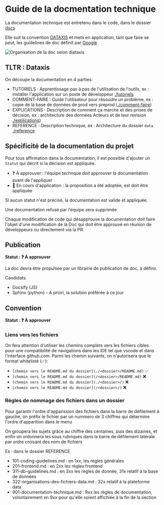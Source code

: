 # Guide de la docmentation technique

La documentation technique est entretenu dans le code, dans le dossier [docs](./docs)

Elle suit la convention [DATAXIS](https://diataxis.fr) et mets en application, tant que faire se peut, les guidelines de doc définit par [Google](https://developers.google.com/style)

![Organisation de la doc selon diataxis](https://diataxis.fr/_images/diataxis.png)

## TLTR : Dataxis

On découpe la documentation en 4 parties:

- TUTORIELS : Apprentissage pas à pas de l'utilisation de l'outils, ex : installer l'application sur un poste de développeur [./tutoriels](./docs/tutoriels)
- COMMENT-FAIRE : Guide l'utilisateur pour résoudre un problème, ex : copie de la base de données de prod vers preprod ([./comment-faire](./docs/comment-faire))
- EXPLICATIONS : Description de comment ça marche et des prises de décision, ex : architecture des données Acteurs et de leur revision [./explications](./docs/explications))
- REFERENCE : Description technique, ex : Architecture du dossier `data` [./reference](./docs/reference)

## Spécificité de la documentation du projet

Pour tous affirmation dans la documentation, il est possible d'ajouter un `Statut` qui décrit si la décision est appliquée.

- ❓ À approuver : l'équipe technque doit approuver la documentation avant de l'appliquer
- 🔄 En cours d'application : la proposition a été adoptée, est doit être appliquée

Si aucun statut n'est précisé, la documentation est valide et appliquée.

Une documentation refusé par l'équipe sera supprimée

Chaque modification de code qui désapprouve la documentation doit faire l'objet d'une modification de la Doc qui doit être approuvé en réunion de développeurs ou directement via la PR.

## Publication

**Statut : ❓ À approuver**

La doc devra être propulsée par un librairie de publication de doc, à définir.

Candidats:

- Docsify (JS)
- Sphinx (python) - A priori, la solution préférée à ce jour

## Convention

**Statut : ❓ À approuver**

### Liens vers les fichiers

On fera attention d'utiliser les chemins complets vers les fichiers cibles pour une compatibilité de navigations dans les IDE tel que vscode et dans l'interface github.com. Parmi les chemin suivants, on n'autorisera que le format whitelisté (✅):

- `[chemin vers le README.md du dossier](./<dossier>/README.md)` ✅
- `[chemin vers le README.md du dossier](/<dossier>/README.md)` ❌
- `[chemin vers le README.md du dossier](./<dossier>/)` ❌
- `[chemin vers le README.md du dossier](/<dossier>/)` ❌

### Règles de nommage des fichiers dans un dossier

Pour garantir l'ordre d'apparission des fichiers dans la barre de défilement à gauche, on préfix le fichier par un nummero de 3 chiffres qui détermine l'ordre d'apparition dans le menu

On groupera les sujets grâce au chiffre des centaines, puis des dizaines, et enfin on ordonnera les sous rubriques dans la barre de défilement latérale par ordre croisant des nom de fichiers

Ex : dans le dossier REFERENCE

- 101-coding-guidelines.md : en 1xx, les règles générales
- 201-frontend.md : en 2xx les règles frontend
- 311-db-guidelines.md : en 3xx les règles de donnée, 31x relatif à la base de données
- 322-organisations-des-fichiers-data.md : 32x relatif à la plateforme data
- 901-documentation-technique.md : 9xx les règles de documentation, volontairement en 9xx pour qu'elle soient affichiée à la fin de la section
